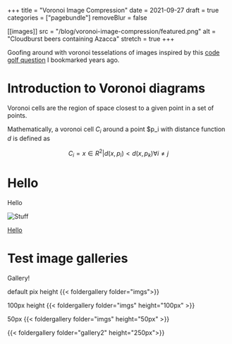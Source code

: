 +++
title = "Voronoi Image Compression"
date = 2021-09-27
draft = true
categories = ["pagebundle"]
removeBlur = false

[[images]]
 src = "/blog/voronoi-image-compression/featured.png"
 alt = "Cloudburst beers containing Azacca"
 stretch = true
+++

Goofing around with voronoi tesselations of images inspired by this [code golf question](https://codegolf.stackexchange.com/questions/50299/draw-an-image-as-a-voronoi-map) I bookmarked years ago.

<!--more-->

# Introduction to Voronoi diagrams

Voronoi cells are the region of space closest to a given point in a set of points.


Mathematically, a voronoi cell $C_i$ around a point $p_i with distance function $d$ is defined as

$$ C_i = { x \in R^2 | d(x,p_i) < d(x,p_k) \forall i \neq j} $$


# Hello

Hello

![Stuff](azacca.png "Stuff")



[Hello](https://linktosomewhere)

# Test image galleries

Gallery!

default pix height
{{< foldergallery folder="imgs">}}

100px height
{{< foldergallery folder="imgs" height="100px" >}}

50px
{{< foldergallery folder="imgs" height="50px" >}}



{{< foldergallery folder="gallery2" height="250px">}}
